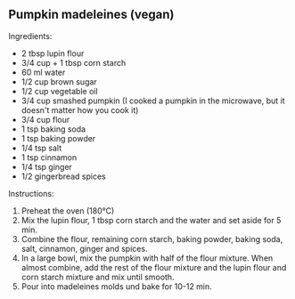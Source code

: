## Pumpkin madeleines (vegan)

Ingredients:

* 2 tbsp lupin flour 
* 3/4 cup + 1 tbsp corn starch
* 60 ml water
* 1/2 cup brown sugar
* 1/2 cup vegetable oil
* 3/4 cup smashed pumpkin (I cooked a pumpkin in the microwave, but it doesn't matter how you cook it)
* 3/4 cup flour
* 1 tsp baking soda
* 1 tsp baking powder
* 1/4 tsp salt
* 1 tsp cinnamon
* 1/4 tsp ginger
* 1/2 gingerbread spices
  
Instructions:

1. Preheat the oven (180°C)
2. Mix the lupin flour, 1 tbsp corn starch and the water and set aside for 5 min.
3. Combine the flour, remaining corn starch, baking powder, baking soda, salt, cinnamon, ginger and spices. 
4. In a large bowl, mix the pumpkin with half of the flour mixture. When almost combine, add the rest of the flour mixture and the lupin flour and corn starch mixture and mix until smooth. 
4. Pour into madeleines molds und bake for 10-12 min. 
